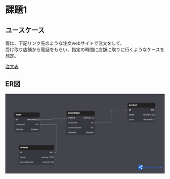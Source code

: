 # 課題1
## ユースケース
客は、下記リンク先のような注文webサイトで注文をして、  
受け取り店舗から電話をもらい、指定の時間に店舗に取りに行くようなケースを想定。

[注文表](https://github.com/praha-inc/praha-challenge-templates/blob/master/db/design/sushi.png)

## ER図
![ER図](ans01/ans01_sushi_order_ER.png)



